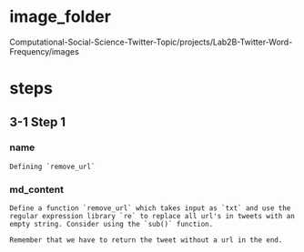 # image_folder
Computational-Social-Science-Twitter-Topic/projects/Lab2B-Twitter-Word-Frequency/images

# steps

## 3-1 Step 1
### name
```
Defining `remove_url`
```

### md_content 
```
Define a function `remove_url` which takes input as `txt` and use the regular expression library `re` to replace all url's in tweets with an empty string. Consider using the `sub()` function. 

Remember that we have to return the tweet without a url in the end. 
```